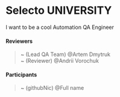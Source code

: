 # Selecto UNIVERSITY
I want to be a cool Automation QA Engineer

#### Reviewers  
> ~ (Lead QA Team) @Artem Dmytruk   
> ~ (Reviewer) @Andrii Vorochuk  
#### Participants
> ~ (githubNic) @Full name
